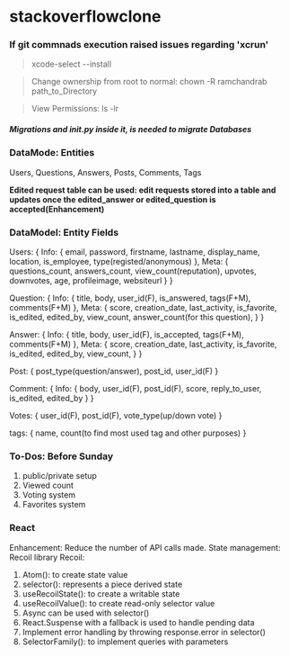 # stackoverflowclone

### If git commnads execution raised issues regarding 'xcrun'
> xcode-select --install

> Change ownership from root to normal:
chown -R ramchandrab path_to_Directory

> View Permissions:
ls -lr

##### Migrations and __init__.py inside it, is needed to migrate Databases


### DataMode: Entities
Users, Questions, Answers, Posts, Comments, Tags

**Edited request table can be used: edit requests stored into a table and updates once the edited_answer or edited_question is accepted(Enhancement)**

### DataModel: Entity Fields
Users: {
    Info: {
        email, password, firstname, lastname, display_name, location,
        is_employee, type(registed/anonymous)
    },
    Meta: {
        questions_count, answers_count, view_count(reputation), 
        upvotes, downvotes, age, profileimage, websiteurl
    }
}

Question: {
    Info: {
        title, body, user_id(F), is_answered, tags(F+M), comments(F+M)
    },
    Meta: {
        score, creation_date, last_activity, is_favorite, is_edited,
        edited_by, view_count, answer_count(for this question),
    }
}

Answer: {
    Info: {
        title, body, user_id(F), is_accepted, tags(F+M), comments(F+M)
    },
    Meta: {
        score, creation_date, last_activity, 
         is_favorite, is_edited, edited_by, view_count,
    }
}

Post: {
    post_type(question/answer), post_id, user_id(F)
}

Comment: {
    Info: {
        body, user_id(F), post_id(F), score, reply_to_user,
        is_edited, edited_by
    }
}

Votes: {
    user_id(F), post_id(F), vote_type(up/down vote)
}

tags: {
    name, count(to find most used tag and other purposes)
}

### To-Dos: Before Sunday
1. public/private setup
2. Viewed count
3. Voting system
4. Favorites system

### React
Enhancement: Reduce the number of API calls made.
State management: Recoil library
Recoil:
1. Atom(): to create state value
2. selector(): represents a piece derived state
3. useRecoilState(): to create a writable state
4. useRecoilValue(): to create read-only selector value
5. Async can be used with selector()
6. React.Suspense with a fallback is used to handle pending data
7. Implement error handling by throwing response.error in selector()
8. SelectorFamily(): to implement queries with parameters